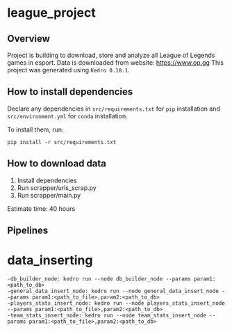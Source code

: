 # league_project

## Overview

Project is building to download, store and analyze all League of Legends games in esport. Data is downloaded from website: https://www.op.gg
This project was generated using `Kedro 0.18.1`.

## How to install dependencies

Declare any dependencies in `src/requirements.txt` for `pip` installation and `src/environment.yml` for `conda` installation.

To install them, run:

```
pip install -r src/requirements.txt
```

## How to download data
1. Install dependencies
2. Run scrapper/urls_scrap.py
3. Run scrapper/main.py

Estimate time: 40 hours


## Pipelines

# data_inserting
```
-db_builder_node: kedro run --node db_builder_node --params param1:<path_to_db>
-general_data_insert_node: kedro run --node general_data_insert_node --params param1:<path_to_file>,param2:<path_to_db> 
-players_stats_insert_node: kedro run --node players_stats_insert_node --params param1:<path_to_file>,param2:<path_to_db>
-team_stats_insert_node: kedro run --node team_stats_insert_node --params param1:<path_to_file>,param2:<path_to_db>
```
